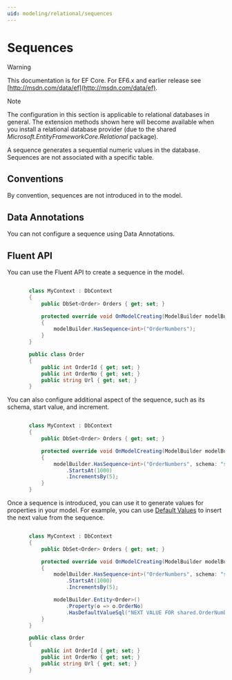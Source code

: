 ```yaml
---
uid: modeling/relational/sequences
---
```

# Sequences

> [!WARNING]
> This documentation is for EF Core. For EF6.x and earlier release see [http://msdn.com/data/ef](http://msdn.com/data/ef).

> [!NOTE]
> The configuration in this section is applicable to relational databases in general. The extension methods shown here will become available when you install a relational database provider (due to the shared *Microsoft.EntityFrameworkCore.Relational* package).

A sequence generates a sequential numeric values in the database. Sequences are not associated with a specific table.

## Conventions

By convention, sequences are not introduced in to the model.

## Data Annotations

You can not configure a sequence using Data Annotations.

## Fluent API

You can use the Fluent API to create a sequence in the model.

<!-- [!code-csharp[Main](samples/relational/Modeling/FluentAPI/Samples/Relational/Sequence.cs?highlight=7)] -->

````csharp

       class MyContext : DbContext
       {
           public DbSet<Order> Orders { get; set; }

           protected override void OnModelCreating(ModelBuilder modelBuilder)
           {
               modelBuilder.HasSequence<int>("OrderNumbers");
           }
       }

       public class Order
       {
           public int OrderId { get; set; }
           public int OrderNo { get; set; }
           public string Url { get; set; }
       }

   ````

You can also configure additional aspect of the sequence, such as its schema, start value, and increment.

<!-- [!code-csharp[Main](samples/relational/Modeling/FluentAPI/Samples/Relational/SequenceConfigured.cs?highlight=7,8,9)] -->

````csharp

       class MyContext : DbContext
       {
           public DbSet<Order> Orders { get; set; }

           protected override void OnModelCreating(ModelBuilder modelBuilder)
           {
               modelBuilder.HasSequence<int>("OrderNumbers", schema: "shared")
                   .StartsAt(1000)
                   .IncrementsBy(5);
           }
       }

   ````

Once a sequence is introduced, you can use it to generate values for properties in your model. For example, you can use [Default Values](default-values.md) to insert the next value from the sequence.

<!-- [!code-csharp[Main](samples/relational/Modeling/FluentAPI/Samples/Relational/SequenceUsed.cs?highlight=11,12,13)] -->

````csharp

       class MyContext : DbContext
       {
           public DbSet<Order> Orders { get; set; }

           protected override void OnModelCreating(ModelBuilder modelBuilder)
           {
               modelBuilder.HasSequence<int>("OrderNumbers", schema: "shared")
                   .StartsAt(1000)
                   .IncrementsBy(5);

               modelBuilder.Entity<Order>()
                   .Property(o => o.OrderNo)
                   .HasDefaultValueSql("NEXT VALUE FOR shared.OrderNumbers");
           }
       }

       public class Order
       {
           public int OrderId { get; set; }
           public int OrderNo { get; set; }
           public string Url { get; set; }
       }

   ````
